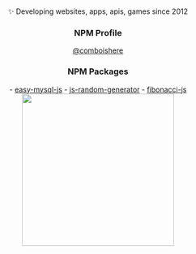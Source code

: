 ###

<div align="center"><p>✨ Developing websites, apps, apis, games since 2012</p></div>

###

<h3 align="center">NPM Profile</h3>

<div align="center"><a href="https://www.npmjs.com/~comboishere">@comboishere</a></div>

###

<h3 align="center">NPM Packages</h3>
<div align="center">
- <a href="https://www.npmjs.com/package/easy-mysql-js">easy-mysql-js</a>
- <a href="https://www.npmjs.com/package/js-random-generator">js-random-generator</a>
- <a href="https://www.npmjs.com/package/fibonacci-js">fibonacci-js</a>
</div>

<div align="center">
  <img height="300" src="https://media.giphy.com/media/v1.Y2lkPTc5MGI3NjExYjFzdXZnNjk3MHExYnJxa2phd2M2dmxvNHVwdDE4bGw3Zm9pejB1ZiZlcD12MV9pbnRlcm5hbF9naWZfYnlfaWQmY3Q9Zw/KX5nwoDX97AtPvKBF6/giphy.gif"  />
</div>

###
